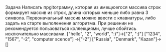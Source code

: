 Задача
Написать прgitограмму, которая из имещюегося массива строк формирует массив из строк, длина которых меньше либо равна 3 символа.
Первоначальный массив можно ввести с клавиатуры, либо задать на старте выполенения алгоритма. При решении не рекомендуется пользоваться коллекциями, лучше обойтись исключительно массивами.
["hello", "2", "world", ":)"]->["2", ":)"]
["1234", "1567", "-2", "computer scence"] ->["-2"]
["Russia", "Denmark", "Kazan"]->[]